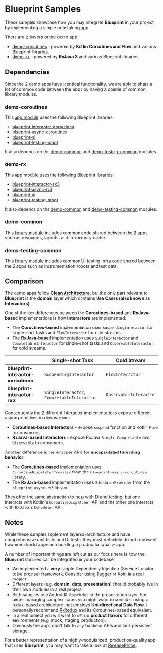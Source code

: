 # Blueprint Samples

These samples showcase how you may integrate **Blueprint** in your project by implementing a simple note taking app.

There are 2 flavors of the demo app:

* [demo-coroutines][demo-coroutines] - powered by **Kotlin Coroutines and Flow** and various Blueprint libraries.
* [demo-rx][demo-rx] - powered by **RxJava 3** and various Blueprint libraries.

## Dependencies

Since the 2 demo apps have identical functionality, we are able to share a lot of common code between the apps by having a couple of common library modules.

### demo-coroutines

This [app module][demo-coroutines] uses the following Blueprint libraries:

* [blueprint-interactor-coroutines][interactor-coroutines]
* [blueprint-async-coroutines][async-coroutines]
* [blueprint-ui][ui]
* [blueprint-testing-robot][testing-robot]

It also depends on the [demo-common][demo-common] and [demo-testing-common][demo-testing-common] modules.

### demo-rx

This [app module][demo-rx] uses the following Blueprint libraries:

* [blueprint-interactor-rx3][interactor-rx3]
* [blueprint-async-rx3][async-rx3]
* [blueprint-ui][ui]
* [blueprint-testing-robot][testing-robot]

It also depends on the [demo-common][demo-common] and [demo-testing-common][demo-testing-common] modules.

### demo-common

This [library module][demo-common] includes common code shared between the 2 apps such as resources, layouts, and in-memory cache.

### demo-testing-common

This [library module][demo-testing-common] includes common UI testing infra code shared between the 2 apps such as instrumentation robots and test data.


## Comparison

The demo apps follow **[Clean Architecture][clean-architecture]**, but the only part relevant to **Blueprint** is the **domain** layer which contains **Use Cases (also known as Interactors)**.

One of the key differences between the **Coroutines-based** and **RxJava-based** implementations is how **Interactors** are implemented:

* The **Coroutines-based** implementation uses `SuspendingInteractor` for single-shot tasks and `FlowInteractor` for cold streams.
* The **RxJava-based** implementation uses `SingleInteractor` and `CompletableInteractor` for single-shot tasks and `ObservableInteractor` for cold streams.

|                                     | Single-shot Task                            | Cold Stream            |
|-------------------------------------|---------------------------------------------|------------------------|
| **blueprint-interactor-coroutines** | `SuspendingInteractor`                      | `FlowInteractor`       |
| **blueprint-interactor-rx3**        | `SingleInteractor`, `CompletableInteractor` | `ObservableInteractor` |

Consequently the 2 different Interactor implementations expose different async primitives to downstream:

* **Coroutines-based Interactors** - expose `suspend` function and Kotlin `Flow` to consumers. 
* **RxJava-based Interactors** - expose RxJava `Single`, `Completable` and `Observable` to consumers.

Another difference is the wrapper APIs for **encapsulated threading behavior**:

* The **Coroutines-based** implementation uses `CoroutineDispatcherProvider` from the `blueprint-async-coroutines` library.
* The **RxJava-based** implementation uses `SchedulerProvider` from the `blueprint-async-rx3` library.

They offer the same abstraction to help with DI and testing, but one interacts with Kotlin's `CoroutineDispatcher` API and the other one interacts with RxJava's `Scheduler` API.

## Notes

While these samples implement layered-architecture and have comprehensive unit tests and UI tests, they most definitely do not represent how one should approach building a production quality app.

A number of important things are left out as our focus here is how the **Blueprint** libraries can be integrated in your codebase:

* We implemented a **very** simple Dependency Injection (Service Locator to be precise) framework. Consider using [Dagger][dagger] or [Koin][koin] in a real project.
* Different layers (e.g. **domain**, **data**, **presentation**) should probably live in their own modules in a real project.
* Both samples use AndroidX `ViewModel` in the presentation layer. For better managing complex states you might want to consider using a redux-based architecture that employs **Uni-directional Data Flow**. I personally recommend [RxRedux][rxredux] and its Coroutines-based equivalent.
* In a real project you will want to set up **product flavors** for different environments (e.g. mock, staging, production).
* Obviously the apps don't talk to any backend APIs and lack persistent storage.

For a better representation of a highly-modularized, production-quality app that uses **Blueprint**, you may want to take a look at [ReleaseProbe][release-probe].

[demo-coroutines]: demo-coroutines/
[demo-rx]: demo-rx/
[demo-common]: demo-common/
[demo-testing-common]: demo-testing-common/
[interactor-coroutines]: ../blueprint-interactor-coroutines/
[async-coroutines]: ../blueprint-async-coroutines/
[interactor-rx3]: ../blueprint-interactor-rx3/
[async-rx3]: ../blueprint-async-rx3/
[ui]: ../blueprint-ui/
[testing-robot]: ../blueprint-testing-robot/
[clean-architecture]: http://blog.cleancoder.com/uncle-bob/2012/08/13/the-clean-architecture.html
[dagger]: https://github.com/google/dagger
[koin]: https://github.com/InsertKoinIO/koin
[rxredux]: https://github.com/freeletics/RxRedux
[release-probe]: https://github.com/ReactiveCircus/release-probe
